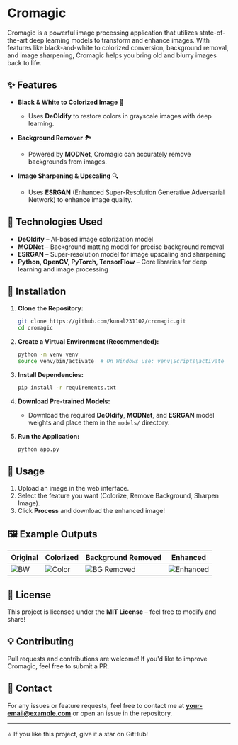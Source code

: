 # Cromagic

Cromagic is a powerful image processing application that utilizes state-of-the-art deep learning models to transform and enhance images. With features like black-and-white to colorized conversion, background removal, and image sharpening, Cromagic helps you bring old and blurry images back to life.

## ✨ Features

- **Black & White to Colorized Image**  🎨  
  - Uses **DeOldify** to restore colors in grayscale images with deep learning.

- **Background Remover** 🏞️  
  - Powered by **MODNet**, Cromagic can accurately remove backgrounds from images.

- **Image Sharpening & Upscaling** 🔍  
  - Uses **ESRGAN** (Enhanced Super-Resolution Generative Adversarial Network) to enhance image quality.

## 📌 Technologies Used
- **DeOldify** – AI-based image colorization model
- **MODNet** – Background matting model for precise background removal
- **ESRGAN** – Super-resolution model for image upscaling and sharpening
- **Python, OpenCV, PyTorch, TensorFlow** – Core libraries for deep learning and image processing

## 🚀 Installation

1. **Clone the Repository:**
   ```sh
   git clone https://github.com/kunal231102/cromagic.git
   cd cromagic
   ```

2. **Create a Virtual Environment (Recommended):**
   ```sh
   python -m venv venv
   source venv/bin/activate  # On Windows use: venv\Scripts\activate
   ```

3. **Install Dependencies:**
   ```sh
   pip install -r requirements.txt
   ```

4. **Download Pre-trained Models:**
   - Download the required **DeOldify**, **MODNet**, and **ESRGAN** model weights and place them in the `models/` directory.

5. **Run the Application:**
   ```sh
   python app.py
   ```

## 🎯 Usage
1. Upload an image in the web interface.
2. Select the feature you want (Colorize, Remove Background, Sharpen Image).
3. Click **Process** and download the enhanced image!

## 🖼️ Example Outputs
| Original | Colorized | Background Removed | Enhanced |
|----------|-----------|--------------------|----------|
| ![BW](example_bw.jpg) | ![Color](example_color.jpg) | ![BG Removed](example_bg.jpg) | ![Enhanced](example_enhance.jpg) |

## 📜 License
This project is licensed under the **MIT License** – feel free to modify and share!

## 💡 Contributing
Pull requests and contributions are welcome! If you'd like to improve Cromagic, feel free to submit a PR.

## 📧 Contact
For any issues or feature requests, feel free to contact me at **your-email@example.com** or open an issue in the repository.

---
⭐ If you like this project, give it a star on GitHub!

